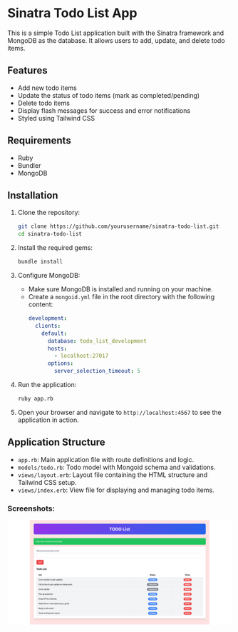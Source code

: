 # Sinatra Todo List App

This is a simple Todo List application built with the Sinatra framework and MongoDB as the database. It allows users to add, update, and delete todo items.

## Features

- Add new todo items
- Update the status of todo items (mark as completed/pending)
- Delete todo items
- Display flash messages for success and error notifications
- Styled using Tailwind CSS

## Requirements

- Ruby
- Bundler
- MongoDB

## Installation

1. Clone the repository:
    ```sh
    git clone https://github.com/yourusername/sinatra-todo-list.git
    cd sinatra-todo-list
    ```

2. Install the required gems:
    ```sh
    bundle install
    ```

3. Configure MongoDB:
    - Make sure MongoDB is installed and running on your machine.
    - Create a `mongoid.yml` file in the root directory with the following content:
      ```yaml
      development:
        clients:
          default:
            database: todo_list_development
            hosts:
              - localhost:27017
            options:
              server_selection_timeout: 5
      ```

4. Run the application:
    ```sh
    ruby app.rb
    ```

5. Open your browser and navigate to `http://localhost:4567` to see the application in action.

## Application Structure

- `app.rb`: Main application file with route definitions and logic.
- `models/todo.rb`: Todo model with Mongoid schema and validations.
- `views/layout.erb`: Layout file containing the HTML structure and Tailwind CSS setup.
- `views/index.erb`: View file for displaying and managing todo items.

### Screenshots:

![Logo](./public/home.png)

